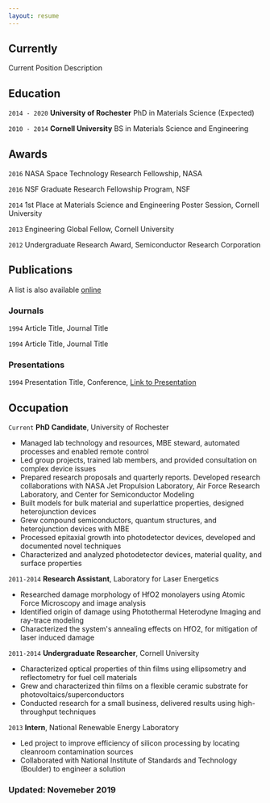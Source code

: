 ```yaml
---
layout: resume
---
```

## Currently

Current Position Description

## Education

`2014 - 2020`
__University of Rochester__
PhD in Materials Science (Expected)

`2010 - 2014`
__Cornell University__
BS in Materials Science and Engineering 

## Awards

`2016`
NASA Space Technology Research Fellowship, NASA

`2016`
NSF Graduate Research Fellowship Program, NSF

`2014`
1st Place at Materials Science and Engineering Poster Session, Cornell University

`2013`
Engineering Global Fellow, Cornell University

`2012`
Undergraduate Research Award, Semiconductor Research Corporation

## Publications
A list is also available [online](https://scholar.google.co.uk/citations?user=XaOFLHIAAAAJ)

### Journals

`1994`
Article Title, Journal Title

`1994`
Article Title, Journal Title

### Presentations

`1994`
Presentation Title, Conference, <a href="https://MyWebsite.tld/presentation1">Link to Presentation</a>


## Occupation

`Current`
__PhD Candidate__, University of Rochester 
-	Managed lab technology and resources, MBE steward, automated processes and enabled remote control
-	Led group projects, trained lab members, and provided consultation on complex device issues
-	Prepared research proposals and quarterly reports. Developed research collaborations with NASA Jet Propulsion Laboratory, Air Force Research Laboratory, and Center for Semiconductor Modeling
-	Built models for bulk material and superlattice properties, designed heterojunction devices
-	Grew compound semiconductors, quantum structures, and heterojunction devices with MBE
-	Processed epitaxial growth into photodetector devices, developed and documented novel techniques
-	Characterized and analyzed photodetector devices, material quality, and surface properties

`2011-2014`
__Research Assistant__, Laboratory for Laser Energetics
-	Researched damage morphology of HfO2 monolayers using Atomic Force Microscopy and image analysis
-	Identified origin of damage using Photothermal Heterodyne Imaging and ray-trace modeling
-	Characterized the system's annealing effects on HfO2, for mitigation of laser induced damage

`2011-2014`
__Undergraduate Researcher__, Cornell University
-	Characterized optical properties of thin films using ellipsometry and reflectometry for fuel cell materials
-	Grew and characterized thin films on a flexible ceramic substrate for photovoltaics/superconductors
-	Conducted research for a small business, delivered results using high-throughput techniques

`2013`
__Intern__, National Renewable Energy Laboratory
-	Led project to improve efficiency of silicon processing by locating cleanroom contamination sources
-	Collaborated with National Institute of Standards and Technology (Boulder) to engineer a solution



### Updated: Novemeber 2019
